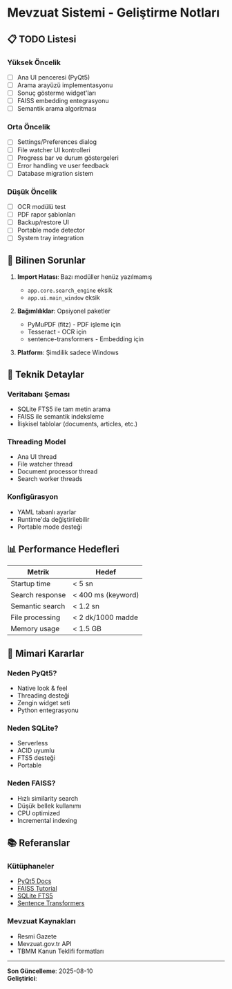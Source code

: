 # Mevzuat Sistemi - Geliştirme Notları

## 📋 TODO Listesi

### Yüksek Öncelik
- [ ] Ana UI penceresi (PyQt5)
- [ ] Arama arayüzü implementasyonu  
- [ ] Sonuç gösterme widget'ları
- [ ] FAISS embedding entegrasyonu
- [ ] Semantik arama algoritması

### Orta Öncelik
- [ ] Settings/Preferences dialog
- [ ] File watcher UI kontrolleri
- [ ] Progress bar ve durum göstergeleri
- [ ] Error handling ve user feedback
- [ ] Database migration sistem

### Düşük Öncelik  
- [ ] OCR modülü test
- [ ] PDF rapor şablonları
- [ ] Backup/restore UI
- [ ] Portable mode detector
- [ ] System tray integration

## 🐛 Bilinen Sorunlar

1. **Import Hatası**: Bazı modüller henüz yazılmamış
   - `app.core.search_engine` eksik
   - `app.ui.main_window` eksik

2. **Bağımlılıklar**: Opsiyonel paketler
   - PyMuPDF (fitz) - PDF işleme için
   - Tesseract - OCR için
   - sentence-transformers - Embedding için

3. **Platform**: Şimdilik sadece Windows

## 🔧 Teknik Detaylar

### Veritabanı Şeması
- SQLite FTS5 ile tam metin arama
- FAISS ile semantik indeksleme
- İlişkisel tablolar (documents, articles, etc.)

### Threading Model
- Ana UI thread
- File watcher thread  
- Document processor thread
- Search worker threads

### Konfigürasyon
- YAML tabanlı ayarlar
- Runtime'da değiştirilebilir
- Portable mode desteği

## 📊 Performance Hedefleri

| Metrik | Hedef |
|--------|--------|
| Startup time | < 5 sn |
| Search response | < 400 ms (keyword) |
| Semantic search | < 1.2 sn |
| File processing | < 2 dk/1000 madde |
| Memory usage | < 1.5 GB |

## 🎯 Mimari Kararlar

### Neden PyQt5?
- Native look & feel
- Threading desteği
- Zengin widget seti
- Python entegrasyonu

### Neden SQLite?
- Serverless
- ACID uyumlu
- FTS5 desteği
- Portable

### Neden FAISS?
- Hızlı similarity search
- Düşük bellek kullanımı
- CPU optimized
- Incremental indexing

## 📚 Referanslar

### Kütüphaneler
- [PyQt5 Docs](https://doc.qt.io/qtforpython-5/)
- [FAISS Tutorial](https://github.com/facebookresearch/faiss/wiki)
- [SQLite FTS5](https://www.sqlite.org/fts5.html)
- [Sentence Transformers](https://www.sbert.net/)

### Mevzuat Kaynakları
- Resmi Gazete
- Mevzuat.gov.tr API
- TBMM Kanun Teklifi formatları

---
**Son Güncelleme**: 2025-08-10  
**Geliştirici**:
